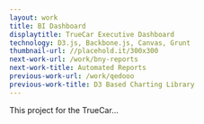 ```yaml
---
layout: work
title: BI Dashboard
displaytitle: TrueCar Executive Dashboard
technology: D3.js, Backbone.js, Canvas, Grunt
thumbnail-url: //placehold.it/300x300
next-work-url: /work/bny-reports
next-work-title: Automated Reports
previous-work-url: /work/qedooo
previous-work-title: D3 Based Charting Library
---
```


This project for the TrueCar...


